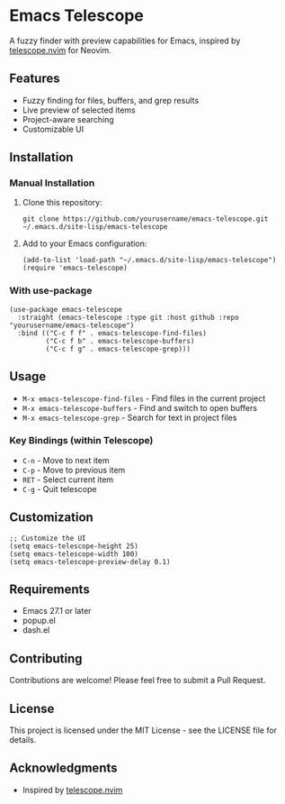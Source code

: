 # Emacs Telescope

A fuzzy finder with preview capabilities for Emacs, inspired by [telescope.nvim](https://github.com/nvim-telescope/telescope.nvim) for Neovim.

## Features

- Fuzzy finding for files, buffers, and grep results
- Live preview of selected items
- Project-aware searching
- Customizable UI

## Installation

### Manual Installation

1. Clone this repository:
   ```
   git clone https://github.com/yourusername/emacs-telescope.git ~/.emacs.d/site-lisp/emacs-telescope
   ```

2. Add to your Emacs configuration:
   ```elisp
   (add-to-list 'load-path "~/.emacs.d/site-lisp/emacs-telescope")
   (require 'emacs-telescope)
   ```

### With use-package

```elisp
(use-package emacs-telescope
  :straight (emacs-telescope :type git :host github :repo "yourusername/emacs-telescope")
  :bind (("C-c f f" . emacs-telescope-find-files)
         ("C-c f b" . emacs-telescope-buffers)
         ("C-c f g" . emacs-telescope-grep)))
```

## Usage

- `M-x emacs-telescope-find-files` - Find files in the current project
- `M-x emacs-telescope-buffers` - Find and switch to open buffers
- `M-x emacs-telescope-grep` - Search for text in project files

### Key Bindings (within Telescope)

- `C-n` - Move to next item
- `C-p` - Move to previous item
- `RET` - Select current item
- `C-g` - Quit telescope

## Customization

```elisp
;; Customize the UI
(setq emacs-telescope-height 25)
(setq emacs-telescope-width 100)
(setq emacs-telescope-preview-delay 0.1)
```

## Requirements

- Emacs 27.1 or later
- popup.el
- dash.el

## Contributing

Contributions are welcome! Please feel free to submit a Pull Request.

## License

This project is licensed under the MIT License - see the LICENSE file for details.

## Acknowledgments

- Inspired by [telescope.nvim](https://github.com/nvim-telescope/telescope.nvim)
